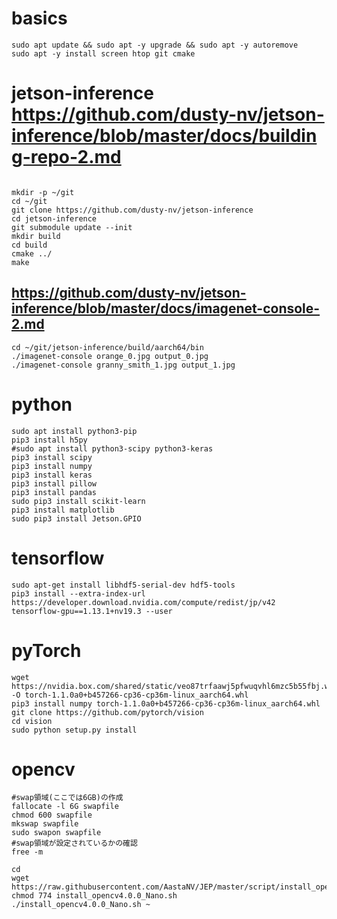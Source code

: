 # basics
```
sudo apt update && sudo apt -y upgrade && sudo apt -y autoremove
sudo apt -y install screen htop git cmake
```

# jetson-inference https://github.com/dusty-nv/jetson-inference/blob/master/docs/building-repo-2.md
```

mkdir -p ~/git
cd ~/git
git clone https://github.com/dusty-nv/jetson-inference
cd jetson-inference
git submodule update --init
mkdir build
cd build
cmake ../
make
```

## https://github.com/dusty-nv/jetson-inference/blob/master/docs/imagenet-console-2.md
```
cd ~/git/jetson-inference/build/aarch64/bin
./imagenet-console orange_0.jpg output_0.jpg
./imagenet-console granny_smith_1.jpg output_1.jpg
```

# python
```
sudo apt install python3-pip
pip3 install h5py
#sudo apt install python3-scipy python3-keras
pip3 install scipy
pip3 install numpy
pip3 install keras
pip3 install pillow
pip3 install pandas
sudo pip3 install scikit-learn
pip3 install matplotlib
sudo pip3 install Jetson.GPIO
```

# tensorflow
```
sudo apt-get install libhdf5-serial-dev hdf5-tools
pip3 install --extra-index-url https://developer.download.nvidia.com/compute/redist/jp/v42 tensorflow-gpu==1.13.1+nv19.3 --user
```

# pyTorch
```
wget https://nvidia.box.com/shared/static/veo87trfaawj5pfwuqvhl6mzc5b55fbj.whl -O torch-1.1.0a0+b457266-cp36-cp36m-linux_aarch64.whl
pip3 install numpy torch-1.1.0a0+b457266-cp36-cp36m-linux_aarch64.whl
git clone https://github.com/pytorch/vision
cd vision
sudo python setup.py install
```

# opencv
```
#swap領域(ここでは6GB)の作成
fallocate -l 6G swapfile
chmod 600 swapfile
mkswap swapfile
sudo swapon swapfile
#swap領域が設定されているかの確認
free -m

cd
wget https://raw.githubusercontent.com/AastaNV/JEP/master/script/install_opencv4.0.0_Nano.sh
chmod 774 install_opencv4.0.0_Nano.sh
./install_opencv4.0.0_Nano.sh ~
```

